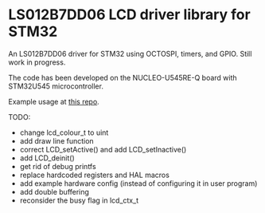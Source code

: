 # LS012B7DD06 LCD driver library for STM32
An LS012B7DD06 driver for STM32 using OCTOSPI, timers, and GPIO. Still work in progress.

The code has been developed on the NUCLEO-U545RE-Q board with STM32U545 microcontroller.

Example usage at [this repo](https://github.com/thewideone/ls012b7dd06_stm32).

TODO:
- change lcd_colour_t to uint
- add draw line function
- correct LCD_setActive() and add LCD_setInactive()
- add LCD_deinit()
- get rid of debug printfs
- replace hardcoded registers and HAL macros
- add example hardware config (instead of configuring it in user program)
- add double buffering
- reconsider the busy flag in lcd_ctx_t
